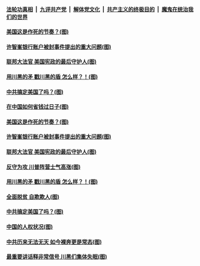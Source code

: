 

####  [法轮功真相](../../../../basic/blob/master/README.md?t=12092201) &nbsp;|&nbsp; [九评共产党](../../../../9ping.md/blob/master/README.md?t=12092201) &nbsp;|&nbsp; [解体党文化](../../../../jtdwh.md/blob/master/README.md?t=12092201)  &nbsp;|&nbsp; [共产主义的终极目的](../../../../gczydzjmd.md/blob/master/README.md?t=12092201) &nbsp;|&nbsp; [魔鬼在统治我们的世界](../../../../mgztzwmdsj.md/blob/master/README.md?t=12092201) 


#### [美国这是作死的节奏？(图)](../pages/p4/955175.md?t=12092201) 

#### [许智峯银行账户被封事件提出的重大问题(图)](../pages/p4/955171.md?t=12092201) 

#### [联邦大法官 美国宪政的最后守护人(图)](../pages/p4/955173.md?t=12092201) 

#### [用川黑的矛 戳川黑的盾 怎么样？！(图)](../pages/p4/955047.md?t=12092201) 

#### [中共搞定美国了吗？(图)](../pages/p4/955043.md?t=12092201) 





#### [在中国如何省钱过日子(图)](../pages/p4/955162.md?t=12092201) 

#### [美国这是作死的节奏？(图)](../pages/p4/955175.md?t=12092201) 

#### [许智峯银行账户被封事件提出的重大问题(图)](../pages/p4/955171.md?t=12092201) 

#### [联邦大法官 美国宪政的最后守护人(图)](../pages/p4/955173.md?t=12092201) 

#### [反守为攻 川普阵营士气高涨(图)](../pages/p4/955165.md?t=12092201) 



#### [用川黑的矛 戳川黑的盾 怎么样？！(图)](../pages/p4/955047.md?t=12092201) 

#### [全面脱贫 自欺欺人(图)](../pages/p4/955042.md?t=12092201) 

#### [中共搞定美国了吗？(图)](../pages/p4/955043.md?t=12092201) 

#### [中国的人权状况(图)](../pages/p4/955041.md?t=12092201) 

#### [中共历来无法无天 如今裸奔更是常态(图)](../pages/p4/955039.md?t=12092201) 




#### [最重要讲话释非常信号 川黑们集体失眠(图)](../pages/p4/954935.md?t=12092201) 

